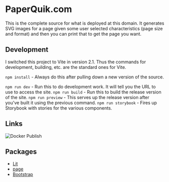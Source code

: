 # PaperQuik.com

This is the complete source for what is deployed at this domain. It generates SVG images for a page given some user selected characteristics (page size and format) and then you can print that to get the page you want.

## Development

I switched this project to Vite in version 2.1. Thus the commands for development, building, etc. are the standard ones for Vite.

`npm install` - Always do this after pulling down a new version of the source.

`npm run dev` - Run this to do development work. It will tell you the URL to use to access the site.
`npm run build` - Run this to build the release version of the site.
`npm run preview` - This serves up the release version after you've built it using the previous command.
`npm run storybook` - Fires up Storybook with stories for the various components.

## Links

![Docker Publish](https://github.com/JohnMunsch/PaperQuik.com/actions/workflows/docker-publish.yml/badge.svg)

## Packages

- [Lit](https://lit.dev)
- [page](https://github.com/visionmedia/page.js)
- [Bootstrap](https://getbootstrap.com)
